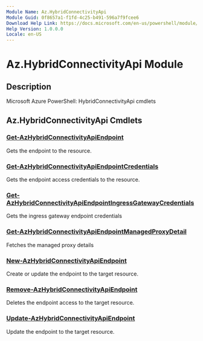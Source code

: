 ```yaml
---
Module Name: Az.HybridConnectivityApi
Module Guid: 0f8657a1-f1fd-4c25-b491-596a7f9fcee6
Download Help Link: https://docs.microsoft.com/en-us/powershell/module/az.hybridconnectivityapi
Help Version: 1.0.0.0
Locale: en-US
---
```


# Az.HybridConnectivityApi Module
## Description
Microsoft Azure PowerShell: HybridConnectivityApi cmdlets

## Az.HybridConnectivityApi Cmdlets
### [Get-AzHybridConnectivityApiEndpoint](Get-AzHybridConnectivityApiEndpoint.md)
Gets the endpoint to the resource.

### [Get-AzHybridConnectivityApiEndpointCredentials](Get-AzHybridConnectivityApiEndpointCredentials.md)
Gets the endpoint access credentials to the resource.

### [Get-AzHybridConnectivityApiEndpointIngressGatewayCredentials](Get-AzHybridConnectivityApiEndpointIngressGatewayCredentials.md)
Gets the ingress gateway endpoint credentials

### [Get-AzHybridConnectivityApiEndpointManagedProxyDetail](Get-AzHybridConnectivityApiEndpointManagedProxyDetail.md)
Fetches the managed proxy details

### [New-AzHybridConnectivityApiEndpoint](New-AzHybridConnectivityApiEndpoint.md)
Create or update the endpoint to the target resource.

### [Remove-AzHybridConnectivityApiEndpoint](Remove-AzHybridConnectivityApiEndpoint.md)
Deletes the endpoint access to the target resource.

### [Update-AzHybridConnectivityApiEndpoint](Update-AzHybridConnectivityApiEndpoint.md)
Update the endpoint to the target resource.

